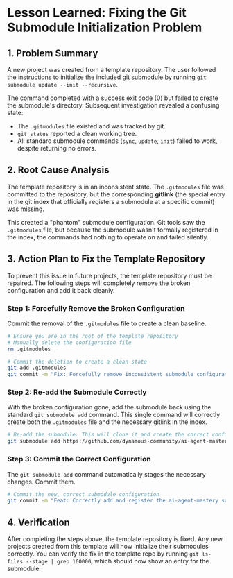 # Lesson Learned: Fixing the Git Submodule Initialization Problem

## 1. Problem Summary

A new project was created from a template repository. The user followed the instructions to initialize the included git submodule by running `git submodule update --init --recursive`.

The command completed with a success exit code (0) but failed to create the submodule's directory. Subsequent investigation revealed a confusing state:
- The `.gitmodules` file existed and was tracked by git.
- `git status` reported a clean working tree.
- All standard submodule commands (`sync`, `update`, `init`) failed to work, despite returning no errors.

## 2. Root Cause Analysis

The template repository is in an inconsistent state. The `.gitmodules` file was committed to the repository, but the corresponding **gitlink** (the special entry in the git index that officially registers a submodule at a specific commit) was missing.

This created a "phantom" submodule configuration. Git tools saw the `.gitmodules` file, but because the submodule wasn't formally registered in the index, the commands had nothing to operate on and failed silently.

## 3. Action Plan to Fix the Template Repository

To prevent this issue in future projects, the template repository must be repaired. The following steps will completely remove the broken configuration and add it back cleanly.

### Step 1: Forcefully Remove the Broken Configuration

Commit the removal of the `.gitmodules` file to create a clean baseline.

```bash
# Ensure you are in the root of the template repository
# Manually delete the configuration file
rm .gitmodules

# Commit the deletion to create a clean state
git add .gitmodules
git commit -m "Fix: Forcefully remove inconsistent submodule configuration"
```

### Step 2: Re-add the Submodule Correctly

With the broken configuration gone, add the submodule back using the standard `git submodule add` command. This single command will correctly create both the `.gitmodules` file and the necessary gitlink in the index.

```bash
# Re-add the submodule. This will clone it and create the correct configuration.
git submodule add https://github.com/dynamous-community/ai-agent-mastery.git example_code/ai-agent-mastery
```

### Step 3: Commit the Correct Configuration

The `git submodule add` command automatically stages the necessary changes. Commit them.

```bash
# Commit the new, correct submodule configuration
git commit -m "Feat: Correctly add and register the ai-agent-mastery submodule"
```

## 4. Verification

After completing the steps above, the template repository is fixed. Any new projects created from this template will now initialize their submodules correctly. You can verify the fix in the template repo by running `git ls-files --stage | grep 160000`, which should now show an entry for the submodule.
